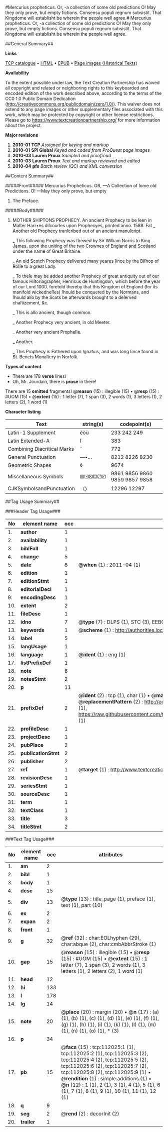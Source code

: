 #Mercurius propheticus. Or, -a collection of some old predictions O! May they only prove, but empty fictions. Consensu populi regnum subsistit. That Kingdome will establisht be wherein the people well agree.#
Mercurius propheticus. Or, -a collection of some old predictions O! May they only prove, but empty fictions. Consensu populi regnum subsistit. That Kingdome will establisht be wherein the people well agree.

##General Summary##

**Links**

[TCP catalogue](http://www.ota.ox.ac.uk/tcp/)  • 
[HTML](http://tei.it.ox.ac.uk/tcp/Texts-HTML/free/A89/A89074.html)  • 
[EPUB](http://tei.it.ox.ac.uk/tcp/Texts-EPUB/free/A89/A89074.epub) • 
[Page images (Historical Texts)](https://historicaltexts.jisc.ac.uk/eebo-99859923e)

**Availability**

To the extent possible under law, the Text Creation Partnership has waived all copyright and related or neighboring rights to this keyboarded and encoded edition of the work described above, according to the terms of the CC0 1.0 Public Domain Dedication (http://creativecommons.org/publicdomain/zero/1.0/). This waiver does not extend to any page images or other supplementary files associated with this work, which may be protected by copyright or other license restrictions. Please go to https://www.textcreationpartnership.org/ for more information about the project.

**Major revisions**

1. __2010-01__ __TCP__ *Assigned for keying and markup*
1. __2010-01__ __SPi Global__ *Keyed and coded from ProQuest page images*
1. __2010-03__ __Lauren Proux__ *Sampled and proofread*
1. __2010-03__ __Lauren Proux__ *Text and markup reviewed and edited*
1. __2010-04__ __pfs__ *Batch review (QC) and XML conversion*

##Content Summary##

#####Front#####
Mercurius Propheticus. OR, —A Collection of ſome old Predictions. O! —May they only prove, but empty
1. The Preface.

#####Body#####

1. MOTHER SHIPTONS PROPHECY.
An ancient Prophecy to be ſeen in Maſter Harr•es diſcourſes upon Prophecyes, printed anno. 1588. Fat
    _ Another old Prophecy tranſcribed out of an ancient manuſcript.

    _ This following Prophecy was ſhewed by Sir William Norris to King James, upon the uniting of the two Crownes of England and Scotland under the name of Great Britaine.

    _ An old Scotch Prophecy delivered many yeares ſince by the Biſhop of Roſſe to a great Lady.

    _ To theſe may be added another Prophecy of great antiquity out of our famous Hiſtoriagrapher, Henricus de Huntingdon, which before the year of our Lord 1000. foretold thereby that this Kingdom of England (for its manifold wickedneſſes) ſhould be conquered by the Normans, and ſhould alſo by the Scots be afterwards brought to a deſerved chaſtizement, &c.

    _ This is alſo ancient, though common.

    _ Another Prophecy very ancient, in old Meeter.

    _ Another very ancient Propheſie.

    _ Another.

    _ This Prophecy is Fathered upon Ignatius, and was long ſince found in St. Benets Monaſtery in Norfolk.

**Types of content**

  * There are 178 **verse** lines!
  * Oh, Mr. Jourdain, there is **prose** in there!

There are 15 **omitted** fragments! 
 @__reason__ (15) : illegible (15)  •  @__resp__ (15) : #UOM (15)  •  @__extent__ (15) : 1 letter (7), 1 span (3), 2 words (1), 3 letters (1), 2 letters (2), 1 word (1)

**Character listing**


|Text|string(s)|codepoint(s)|
|---|---|---|
|Latin-1 Supplement|éòù|233 242 249|
|Latin Extended-A|ſ|383|
|Combining             Diacritical Marks|̄|772|
|General Punctuation|—•…|8212 8226 8230|
|Geometric Shapes|◊|9674|
|Miscellaneous Symbols|⚅⚀⚄⚃⚁⚂|9861 9856 9860 9859 9857 9858|
|CJKSymbolsandPunctuation|〈〉|12296 12297|

##Tag Usage Summary##

###Header Tag Usage###

|No|element name|occ|attributes|
|---|---|---|---|
|1.|__author__|1||
|2.|__availability__|1||
|3.|__biblFull__|1||
|4.|__change__|5||
|5.|__date__|8| @__when__ (1) : 2011-04 (1)|
|6.|__edition__|1||
|7.|__editionStmt__|1||
|8.|__editorialDecl__|1||
|9.|__encodingDesc__|1||
|10.|__extent__|2||
|11.|__fileDesc__|1||
|12.|__idno__|7| @__type__ (7) : DLPS (1), STC (3), EEBO-CITATION (1), PROQUEST (1), VID (1)|
|13.|__keywords__|1| @__scheme__ (1) : http://authorities.loc.gov/ (1)|
|14.|__label__|5||
|15.|__langUsage__|1||
|16.|__language__|1| @__ident__ (1) : eng (1)|
|17.|__listPrefixDef__|1||
|18.|__note__|6||
|19.|__notesStmt__|2||
|20.|__p__|11||
|21.|__prefixDef__|2| @__ident__ (2) : tcp (1), char (1)  •  @__matchPattern__ (2) : ([0-9\-]+):([0-9IVX]+) (1), (.+) (1)  •  @__replacementPattern__ (2) : http://eebo.chadwyck.com/downloadtiff?vid=$1&page=$2 (1), https://raw.githubusercontent.com/textcreationpartnership/Texts/master/tcpchars.xml#$1 (1)|
|22.|__profileDesc__|1||
|23.|__projectDesc__|1||
|24.|__pubPlace__|2||
|25.|__publicationStmt__|2||
|26.|__publisher__|2||
|27.|__ref__|1| @__target__ (1) : http://www.textcreationpartnership.org/docs/. (1)|
|28.|__revisionDesc__|1||
|29.|__seriesStmt__|1||
|30.|__sourceDesc__|1||
|31.|__term__|1||
|32.|__textClass__|1||
|33.|__title__|3||
|34.|__titleStmt__|2||


###Text Tag Usage###

|No|element name|occ|attributes|
|---|---|---|---|
|1.|__am__|2||
|2.|__bibl__|1||
|3.|__body__|1||
|4.|__desc__|15||
|5.|__div__|13| @__type__ (13) : title_page (1), preface (1), text (1), part (10)|
|6.|__ex__|2||
|7.|__expan__|2||
|8.|__front__|1||
|9.|__g__|32| @__ref__ (32) : char:EOLhyphen (29), char:abque (2), char:cmbAbbrStroke (1)|
|10.|__gap__|15| @__reason__ (15) : illegible (15)  •  @__resp__ (15) : #UOM (15)  •  @__extent__ (15) : 1 letter (7), 1 span (3), 2 words (1), 3 letters (1), 2 letters (2), 1 word (1)|
|11.|__head__|12||
|12.|__hi__|133||
|13.|__l__|178||
|14.|__lg__|14||
|15.|__note__|20| @__place__ (20) : margin (20)  •  @__n__ (17) : (a) (1), (b) (1), (c) (1), (d) (1), (e) (1), (f) (1), (g) (1), (h) (1), (i) (1), (k) (1), (l) (1), (m) (1), (n) (1), (o) (1), * (3)|
|16.|__p__|34||
|17.|__pb__|15| @__facs__ (15) : tcp:112025:1 (1), tcp:112025:2 (1), tcp:112025:3 (2), tcp:112025:4 (2), tcp:112025:5 (2), tcp:112025:6 (2), tcp:112025:7 (2), tcp:112025:8 (2), tcp:112025:9 (1)  •  @__rendition__ (1) : simple:additions (1)  •  @__n__ (12) : 1 (1), 2 (1), 3 (1), 4 (1), 5 (1), 6 (1), 7 (1), 8 (1), 9 (1), 10 (1), 11 (1), 12 (1)|
|18.|__q__|9||
|19.|__seg__|2| @__rend__ (2) : decorInit (2)|
|20.|__trailer__|1||
